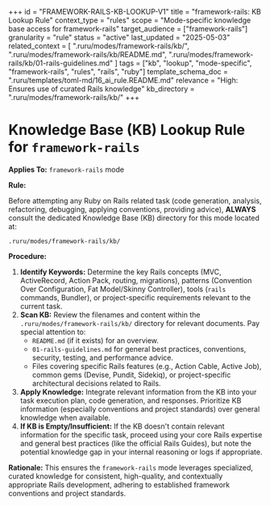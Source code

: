 +++
id = "FRAMEWORK-RAILS-KB-LOOKUP-V1"
title = "framework-rails: KB Lookup Rule"
context_type = "rules"
scope = "Mode-specific knowledge base access for framework-rails"
target_audience = ["framework-rails"]
granularity = "rule"
status = "active"
last_updated = "2025-05-03"
related_context = [
    ".ruru/modes/framework-rails/kb/",
    ".ruru/modes/framework-rails/kb/README.md",
    ".ruru/modes/framework-rails/kb/01-rails-guidelines.md"
    ]
tags = ["kb", "lookup", "mode-specific", "framework-rails", "rules", "rails", "ruby"]
template_schema_doc = ".ruru/templates/toml-md/16_ai_rule.README.md"
relevance = "High: Ensures use of curated Rails knowledge"
kb_directory = ".ruru/modes/framework-rails/kb/"
+++

# Knowledge Base (KB) Lookup Rule for `framework-rails`

**Applies To:** `framework-rails` mode

**Rule:**

Before attempting any Ruby on Rails related task (code generation, analysis, refactoring, debugging, applying conventions, providing advice), **ALWAYS** consult the dedicated Knowledge Base (KB) directory for this mode located at:

`.ruru/modes/framework-rails/kb/`

**Procedure:**

1.  **Identify Keywords:** Determine the key Rails concepts (MVC, ActiveRecord, Action Pack, routing, migrations), patterns (Convention Over Configuration, Fat Model/Skinny Controller), tools (`rails` commands, Bundler), or project-specific requirements relevant to the current task.
2.  **Scan KB:** Review the filenames and content within the `.ruru/modes/framework-rails/kb/` directory for relevant documents. Pay special attention to:
    *   `README.md` (if it exists) for an overview.
    *   `01-rails-guidelines.md` for general best practices, conventions, security, testing, and performance advice.
    *   Files covering specific Rails features (e.g., Action Cable, Active Job), common gems (Devise, Pundit, Sidekiq), or project-specific architectural decisions related to Rails.
3.  **Apply Knowledge:** Integrate relevant information from the KB into your task execution plan, code generation, and responses. Prioritize KB information (especially conventions and project standards) over general knowledge when available.
4.  **If KB is Empty/Insufficient:** If the KB doesn't contain relevant information for the specific task, proceed using your core Rails expertise and general best practices (like the official Rails Guides), but note the potential knowledge gap in your internal reasoning or logs if appropriate.

**Rationale:** This ensures the `framework-rails` mode leverages specialized, curated knowledge for consistent, high-quality, and contextually appropriate Rails development, adhering to established framework conventions and project standards.
